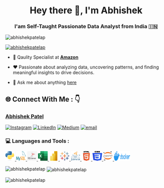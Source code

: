 <h1 align="center">Hey there 👋, I'm Abhishek</h1>
<h3 align="center"> I'am Self-Taught Passionate Data Analyst from India  🇮🇳 </h3>

<p align="left"> <img src="https://komarev.com/ghpvc/?username=abhishekpatelap&label=Profile%20views&color=0e75b6&style=flat" alt="abhishekpatelap" /> </p>

<p align="left"> <a href="https://github.com/ryo-ma/github-profile-trophy"><img src="https://github-profile-trophy.vercel.app/?username=abhishekpatelap" alt="abhishekpatelap" /></a> </p>


- 💼  Qaulity Specialist at **[Amazon](http://razorpay.com/)**

- ❤️  Passionate about analyzing data, uncovering patterns, and finding meaningful insights to drive decisions.

- 💬 Ask me about anything [here](https://github.com/abhishekpatelap/abhishekpatelap/issues)



## 🌐 Connect With Me : 👇 

### [Abhishek Patel](https://bio.link/abhishek_patel)
[![Instagram](https://img.shields.io/badge/Instagram-%23E4405F.svg?logo=Instagram&logoColor=white)](https://instagram.com/connect_patel)
[![LinkedIn](https://img.shields.io/badge/LinkedIn-%230077B5.svg?logo=linkedin&logoColor=white)](https://www.linkedin.com/in/connect-patel/)
[![Medium](https://img.shields.io/badge/Medium-12100E?logo=medium&logoColor=white)](https://medium.com/@@abhishek_patel) 
[![email](https://img.shields.io/badge/Email-D14836?logo=gmail&logoColor=white)](mailto:00096abhishek@gmail.com) 



<p align="left">
<h3 align="left"> 💻 Languages and Tools :</h3>


<p align="left">
    
  <a href="https://www.python.org">
    <img src="https://github.com/AbhishekPatelAP/AbhishekPatelAP/blob/main/Images/Python.png" alt="python" width="30" height="30"/>
  </a>
  
  <a href="https://www.mysql.com" target="_blank">
    <img src="https://github.com/AbhishekPatelAP/AbhishekPatelAP/blob/main/Images/MySQL.png" alt="mysql" width="30" height="30"/>
  </a>

  <a href="https://www.microsoft.com/en-in/sql-server" target="_blank">
    <img src="https://github.com/AbhishekPatelAP/AbhishekPatelAP/blob/main/Images/MSQLServer.png" alt="msqlserver" width="30" height="30"/>
  </a>

  <a href="https://www.microsoft.com/en-in/microsoft-365/excel" target="_blank">
    <img src="https://github.com/AbhishekPatelAP/AbhishekPatelAP/blob/main/Images/Microsoft_Office_Excel.png" alt="excel" width="30" height="30"/>
  </a>

  <a href="https://www.microsoft.com/en-us/power-platform/products/power-bi" target="_blank">
    <img src="https://github.com/AbhishekPatelAP/AbhishekPatelAP/blob/main/Images/Power_BI.png" alt="power-bi" width="30" height="30"/>
  </a>

  <a href="https://www.tableau.com/" target="_blank">
    <img src="https://github.com/AbhishekPatelAP/AbhishekPatelAP/blob/main/Images/Tableau.png" alt="tableau" width="30" height="30"/>
  </a>

  <a href="https://www.java.com/en/">
    <img src="https://github.com/AbhishekPatelAP/AbhishekPatelAP/blob/main/Images/Java.png" alt="java" width="30" height="30"/>
  </a>

  <a href="https://html.com/">
    <img src="https://github.com/AbhishekPatelAP/AbhishekPatelAP/blob/main/Images/HTML.png" alt="html" width="30" height="30"/>
  </a>

  <a href="https://developer.mozilla.org/en-US/docs/Web/CSS">
    <img src="https://github.com/AbhishekPatelAP/AbhishekPatelAP/blob/main/Images/CSS3.png" alt="css" width="30" height="30"/>
  </a>

  <a href="https://jupyter.org/">
    <img src="https://github.com/AbhishekPatelAP/AbhishekPatelAP/blob/main/Images/Jupyter.png" alt="jupyter" width="30" height="30"/>
  </a>

  <a href="https://www.docker.com/">
    <img src="https://github.com/AbhishekPatelAP/AbhishekPatelAP/blob/main/Images/Docker.png" alt="docker" width="50" height="30"/>
  </a>

 
</p>


<p><img align="left" src="https://github-readme-stats.vercel.app/api/top-langs?username=abhishekpatelap&show_icons=true&locale=en&layout=compact" alt="abhishekpatelap" /></p>

<p>&nbsp;<img align="center" src="https://github-readme-stats.vercel.app/api?username=abhishekpatelap&show_icons=true&locale=en" alt="abhishekpatelap" /></p>

<p><img align="center" src="https://github-readme-streak-stats.herokuapp.com/?user=abhishekpatelap&" alt="abhishekpatelap" /></p>

